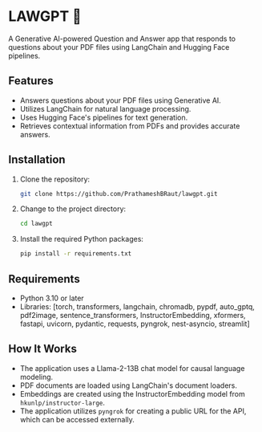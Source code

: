 # LAWGPT 📄

A Generative AI-powered Question and Answer app that responds to questions about your PDF files using LangChain and Hugging Face pipelines.

## Features

- Answers questions about your PDF files using Generative AI.
- Utilizes LangChain for natural language processing.
- Uses Hugging Face's pipelines for text generation.
- Retrieves contextual information from PDFs and provides accurate answers.

## Installation

1. Clone the repository:

    ```bash
    git clone https://github.com/PrathameshBRaut/lawgpt.git
    ```

2. Change to the project directory:

    ```bash
    cd lawgpt
    ```

3. Install the required Python packages:

    ```bash
    pip install -r requirements.txt
    ```

## Requirements

- Python 3.10 or later
- Libraries: [torch, transformers, langchain, chromadb, pypdf, auto_gptq, pdf2image, sentence_transformers, InstructorEmbedding, xformers, fastapi, uvicorn, pydantic, requests, pyngrok, nest-asyncio, streamlit]

## How It Works

- The application uses a Llama-2-13B chat model for causal language modeling.
- PDF documents are loaded using LangChain's document loaders.
- Embeddings are created using the InstructorEmbedding model from `hkunlp/instructor-large`.
- The application utilizes `pyngrok` for creating a public URL for the API, which can be accessed externally.

